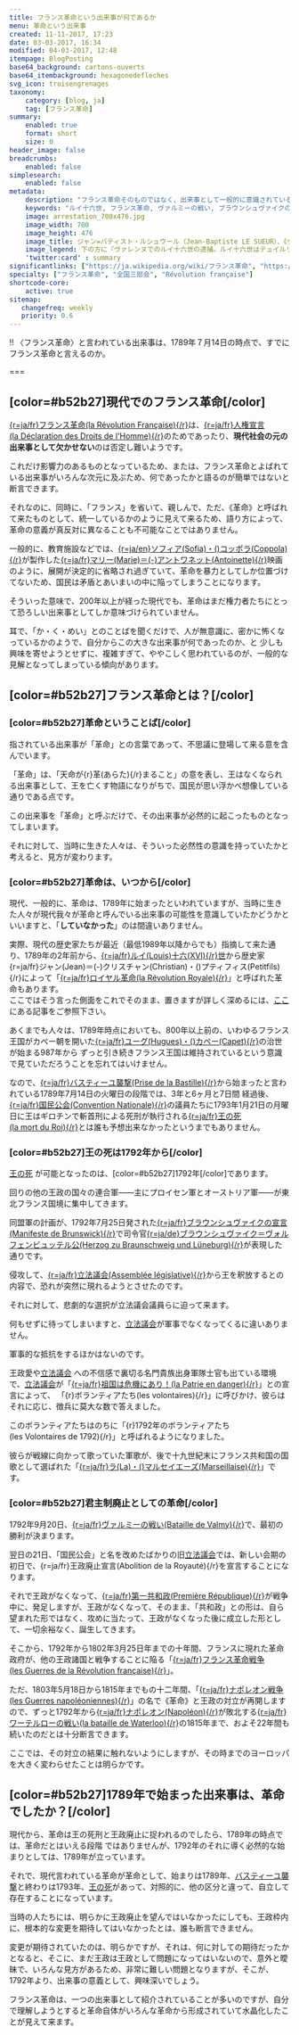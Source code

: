 ```yaml
---
title: フランス革命という出来事が何であるか
menu: 革命という出来事
created: 11-11-2017, 17:23
date: 03-03-2017, 16:34
modified: 04-03-2017, 12:48
itempage: BlogPosting
base64_background: cartons-ouverts
base64_itembackground: hexagonedefleches
svg_icon: troisengrenages
taxonomy:
    category: [blog, ja]
    tag: [フランス革命]
summary:
    enabled: true
    format: short
    size: 0
header_image: false
breadcrumbs:
    enabled: false
simplesearch:
    enabled: false
metadata:
    description: "フランス革命そのものではなく、出来事として一般的に意識されているフランス革命の分析から、まとまった形でわかりやすくフランス革命のいろんな革命（例えば、全国三部会、バスティーユ襲撃、ブラウンシュヴァイクの宣言、ヴァルミーの戦い）から形成されている意義が把握できるように紹介している。"
    keywords: "ルイ十六世, フランス革命, ヴァルミーの戦い, ブラウンシュヴァイクの宣言, フランス第一共和政, 恐怖政治, フランス革命戦争, ナポレオン戦争"
    image: arrestation_700x476.jpg
    image_width: 700
    image_height: 476
    image_title: ジャン=バティスト・ルシュウール（Jean-Baptiste LE SUEUR）、《ヴァレンヌでのルイ十六世の逮捕》、ボール紙の上のグワッシュ
    image_legend: 下の方に『ヴァレンヌでのルイ十六世の逮捕。ルイ十六世はテュイルリー宮殿から1791年6月17日の夜の脱出した。王妃、子供たちの二人と妹と一緒に。国境の近くヴァレンヌに到着して、車の運転手が無理に馬たちを交換させようとした、自分のが複数の交換所を抜けたことで疲れ切っていて、約束と脅し、何もかも進出することに断行するにならず。交換する馬が用意してはいなかったので、旅館に停車しなければならなくなった。論争が様々な観客者たちを群がらせて、こんなに急いでどうしても進みたい格好と一般群衆の目にこんなに気を使って自分を隠そうとしている旅人たちは誰であるかを明かすことになった。市長が来て、王だと見分けたので、彼を通らせて上げられないと言って置いた。一魅力的な約束や念願や王妃と彼の家族の涙でも何もかも融通の利かない市長を当たることはなかったの。王は逮捕されて、25日にパリに戻させられた。』とと書いてあります。
    'twitter:card' : summary
significantlinks: ["https://ja.wikipedia.org/wiki/フランス革命", "https://ja.wikipedia.org/wiki/人間と市民の権利の宣言", "https://ja.wikipedia.org/wiki/ユーグ・カペー", "https://ja.wikipedia.org/wiki/立法議会", "https://ja.wikipedia.org/wiki/ヴァルミーの戦い", "https://ja.wikipedia.org/wiki/ブラウンシュヴァイクの宣言", "https://ja.wikipedia.org/wiki/フランス革命戦争", "https://ja.wikipedia.org/wiki/ナポレオン戦争", "https://ja.wikipedia.org/wiki/ナポレオン", "https://ja.wikipedia.org/wiki/ルイ十六世", "https://ja.wikipedia.org/wiki/全国三部会", "https://francois-vidit/blog/ja/la-marseillaise", "https://ja.wikipedia.org/wiki/ワーテルローの戦い", "https://ja.wikipedia.org/wiki/ソフィア・コッポラ", "https://ja.wikipedia.org/wiki/マリー・アントワネット_(映画)", "https://ja.wikipedia.org/wiki/ヴェルサイユ宮殿", "https://ja.wikipedia.org/wiki/恐怖政治", "https://ja.wikipedia.org/wiki/国民公会", "https://ja.wikipedia.org/wiki/フランス第一共和政"]
specialty: ["フランス革命", "全国三部会", "Révolution française"]
shortcode-core:
    active: true
sitemap:
   changefreq: weekly
   priority: 0.6
---
```

!! 〈フランス革命〉と言われている出来事は、1789年７月14日の時点で、すでにフランス革命と言えるのか。  

===

## [color=#b52b27]現代でのフランス革命[/color]

[{r=ja/fr}フランス革命(la&#160;Révolution&#160;Française){/r}][1]は、[{r=ja/fr}人権宣言(la&#160;Déclaration&#160;des&#160;Droits&#160;de&#160;l&#39;Homme){/r}][2]のためであったり、<b>現代社会の元の出来事として欠かせない</b>のは否定し難いようです。  

これだけ影響力のあるものとなっているため、または、フランス革命とよばれている出来事がいろんな次元に及ぶため、何であったかと語るのが簡単ではないと断言できます。  

それなのに、同時に、「フランス」を省いて、親しんで、ただ、《革命》と呼ばれて来たものとして、統一しているかのように見えて来るため、語り方によって、革命の意義が真反対に異なることも不可能なことではありません。  

一般的に、教育施設などでは、[{r=ja/en}ソフィア(Sofia)・()コッポラ(Coppola){/r}][30]が製作した[{r=ja/fr}マリー(Marie)＝(-)アントワネット(Antoinette){/r}](https://ja.wikipedia.org/wiki/マリー・アントワネット_(映画) "https://ja.wikipedia.org/wiki/マリー・アントワネット_(映画)")映画のように、展開が決定的に省略され過ぎていて、革命を暴力としてしか位置づけてないため、国民は矛盾とあいまいの中に陥ってしまうことになります。  

そういった意味で、200年以上が経った現代でも、革命はまだ権力者たちにとって恐ろしい出来事としてしか意味づけられていません。  

耳で、「か・く・めい」とのことばを聞くだけで、人が無意識に、密かに怖くなっているかのようで、自分からこの大きな出来事が何であったのか、と 少しも興味を寄せようとせずに、複雑すぎて、ややこしく思われているのが、一般的な見解となってしまっている傾向があります。  

## [color=#b52b27]フランス革命とは？[/color] 

### [color=#b52b27]革命ということば[/color]

指されている出来事が「革命」との言葉であって、不思議に登場して来る意を含んでいます。    

「革命」は、「天命が{r}革(あらた){/r}まること」の意を表し、王はなくなられる出来事として、王を亡くす物語になりがちで、国民が思い浮かべ想像している通りである点です。  

この出来事を「革命」と呼ぶだけで、その出来事が必然的に起こったものとなってしまいます。  

それに対して、当時に生きた人々は、そういった必然性の意識を持っていたかと考えると、見方が変わります。  

### [color=#b52b27]革命は、いつから[/color]

現代、一般的に、革命は、1789年に始まったといわれていますが、当時に生きた人々が現代我々が革命と呼んでいる出来事の可能性を意識していたかどうかといいますと、「<b>していなかった</b>」のは間違いありません。　　

実際、現代の歴史家たちが最近（最低1989年以降からでも）指摘して来た通り、1789年の2年前から、[{r=ja/fr}ルイ(Louis)十六(XVI){/r}世][10]から歴史家{r=ja/fr}ジャン(Jean)＝(-)クリスチャン(Christian)・()プティフィス(Petitfils){/r}によって「[{r=ja/fr}ロイヤル革命(la&#160;Révolution&#160;Royale){/r}][40]」と呼ばれた革命もあります。  
ここではそう言った側面をこれでそのまま、置きますが詳しく深めるには、[ここ][40]にある記事をご参照下さい。

あくまでも人々は、1789年時点においても、800年以上前の、いわゆるフランス王国がカペー朝を開いた[{r=ja/fr}ユーグ(Hugues)・()カペー(Capet){/r}][3]の治世が始まる987年から
ずっと引き続きフランス王国は維持されているという意識で見ていただろうことを忘れてはいけません。

なので、[{r=ja/fr}バスティーユ襲撃(Prise&#160;de&#160;la&#160;Bastille){/r}][36]から始まったと言われている1789年7月14日の火曜日の段階では、3年と6ヶ月と7日間 経過後、[{r=ja/fr}国民公会(Convention&#160;Nationale){/r}][34]の議員たちに1793年1月21日の月曜日に王はギロチンで斬首刑による死刑が執行される[{r=ja/fr}王の死(la&#160;mort&#160;du&#160;Roi){/r}][39]とは誰も予想出来なかったというまでもありません。  

### [color=#b52b27]王の死は1792年から[/color]

[王の死][39] が可能となったのは、[color=#b52b27]1792年[/color]であります。  

回りの他の王政の国々の連合軍――主にプロイセン軍とオーストリア軍――が東北フランス国境に集中してきます。  

同盟軍の計画が、1792年7月25日発された[{r=ja/fr}ブラウンシュヴァイクの宣言(Manifeste&#160;de&#160;Brunswick){/r}][6]で司令官[{r=ja/de}ブラウンシュヴァイク＝ヴォルフェンビュッテル公(Herzog&#160;zu&#160;Braunschweig&#160;und&#160;Lüneburg){/r}](https://ja.wikipedia.org/wiki/カール・ヴィルヘルム・フェルディナント_(ブラウンシュヴァイク＝ヴォルフェンビュッテル公) "https://ja.wikipedia.org/wiki/ブラウンシュヴァイク公")が表現した通りです。  

侵攻して、[{r=ja/fr}立法議会(Assemblée&#160;législative){/r}][4]から王を釈放するとの内容で、恐れが突然に現れるようとさせたのです。  

それに対して、悲劇的な選択が立法議会議員らに迫って来ます。  

何もせずに待ってしまいますと、[立法議会][4]が軍事でなくなってくるに違いありません。  

軍事的な抵抗をするほかはないのです。  

王政愛や[立法議会][4] への不信感で裏切る名門貴族出身軍隊士官も出ている環境で、[立法議会][4]が「[{r=ja/fr}祖国は危機にあり！(la&#160;Patrie&#160;en&#160;danger){/r}][38]」との宣言によって、 「{r}ボランティアたち(les&#160;volontaires){/r}」に呼びかけ、彼らはそれに応じ、徴兵に莫大な数で答えました。  

このボランティアたちはのちに「{r}1792年のボランティアたち(les&#160;Volontaires&#160;de&#160;1792){/r}」と呼ばれるようになりました。  

彼らが戦線に向かって歌っていた軍歌が、後で十九世紀末にフランス共和国の国歌として選ばれた「[{r=ja/fr}ラ(La)・()マルセイエーズ(Marseillaise){/r}][28]」です。

### [color=#b52b27]君主制廃止としての革命[/color]

1792年9月20日、[{r=ja/fr}ヴァルミーの戦い(Bataille&#160;de&#160;Valmy){/r}][5]で、最初の勝利が決まります。  

翌日の21日、「国民公会」と名を改めたばかりの旧[立法議会][4]では、新しい会期の初日で、{r=ja/fr}王政廃止宣言(Abolition&#160;de&#160;la&#160;Royauté){/r}を宣言することになります。  

それで王政がなくなって、[{r=ja/fr}第一共和政(Première&#160;République){/r}][35]が戦争中に、発足しますが、王政がなくなって、そのまま、「共和政」との形は、自ら望まれた形ではなく、攻めに当たって、王政がなくなった後に成立した形として、一切余裕なく、誕生してきます。    

そこから、1792年から1802年3月25日年までの十年間、フランスに現れた革命政府が、他の王政諸国と戦争することに陥る「[{r=ja/fr}フランス革命戦争(les&#160;Guerres&#160;de&#160;la&#160;Révolution&#160;française){/r}][7]」。

ただ、1803年5月18日から1815年までもの十二年間、「[{r=ja/fr}ナポレオン戦争(les&#160;Guerres&#160;napoléoniennes){/r}][8]」の名で《革命》と王政の対立が再開しますので、ずっと1792年から[{r=ja/fr}ナポレオン(Napoléon){/r}][9]が敗北する[{r=ja/fr}ワーテルローの戦い(la&#160;bataille&#160;de&#160;Waterloo){/r}][29]の1815年まで、およそ22年間も続いたのだとは十分断言できます。  

ここでは、その対立の結果に触れないようにしますが、その時までのヨーロッパを大きく変わらせたことは明らかです。

## [color=#b52b27]1789年で始まった出来事は、革命でしたか？[/color]

現代から、革命は王の死刑と王政廃止に捉われるのでしたら、1789年の時点では、革命だとはいえる段階
ではありませんが、1792年のそれに導く必然的な始まりとしては、1789年が立っています。

それで、現代言われている革命が革命として、始まりは1789年、[バスティーユ襲撃][36]と終わりは1793年、[王の死][39]があって、対照的に、他の区分と違って、自立して存在することになっています。  

当時の人たちには、明らかに王政廃止を望んではいなかったにしても、王政枠内に、根本的な変更を期待してはいなかったとは、誰も断言できません。

変更が期待されていたのは、明らかですが、それは、何に対しての期待だったかとなると、そこに、まだ王政は王政として問題になってはいないので、意外と曖昧で、いろんな見方があるため、非常に難しい問題となりますが、そこが、1792年より、出来事の意義として、興味深いでしょう。

フランス革命は、一つの出来事として紹介されていることが多いのですが、自分で理解しようとすると革命自体がいろんな革命から形成されていて水晶化したことが見えて来ます。

[1]: https://ja.wikipedia.org/wiki/フランス革命 "https://ja.wikipedia.org/wiki/フランス革命"
[2]: https://ja.wikipedia.org/wiki/人間と市民の権利の宣言 "https://ja.wikipedia.org/wiki/人間と市民の権利の宣言"
[3]: https://ja.wikipedia.org/wiki/ユーグ・カペー "https://ja.wikipedia.org/wiki/ユーグ・カペー"
[4]: https://ja.wikipedia.org/wiki/立法議会 "https://ja.wikipedia.org/wiki/立法議会"
[5]: https://ja.wikipedia.org/wiki/ヴァルミーの戦い "https://ja.wikipedia.org/wiki/ヴァルミーの戦い"
[6]: https://ja.wikipedia.org/wiki/ブラウンシュヴァイクの宣言 "https://ja.wikipedia.org/wiki/ブラウンシュヴァイクの宣言"
[7]: https://ja.wikipedia.org/wiki/フランス革命戦争 "https://ja.wikipedia.org/wiki/フランス革命戦争"
[8]: https://ja.wikipedia.org/wiki/ナポレオン戦争 "https://ja.wikipedia.org/wiki/ナポレオン戦争"
[9]: https://ja.wikipedia.org/wiki/ナポレオン "https://ja.wikipedia.org/wiki/ナポレオン"
[10]: https://ja.wikipedia.org/wiki/ルイ十六世 "https://ja.wikipedia.org/wiki/ルイ十六世"
[28]: https://francois-vidit/blog/ja/la-marseillaise "https://francois-vidit/blog/ja/la-marseillaise"
[29]: https://ja.wikipedia.org/wiki/ワーテルローの戦い "https://ja.wikipedia.org/wiki/ワーテルローの戦い"
[30]: https://ja.wikipedia.org/wiki/ソフィア・コッポラ "https://ja.wikipedia.org/wiki/ソフィア・コッポラ"
[32]: https://ja.wikipedia.org/wiki/ヴェルサイユ宮殿 "https://ja.wikipedia.org/wiki/ヴェルサイユ宮殿"
[33]: https://ja.wikipedia.org/wiki/恐怖政治 "https://ja.wikipedia.org/wiki/恐怖政治"
[34]: https://ja.wikipedia.org/wiki/国民公会 "https://ja.wikipedia.org/wiki/国民公会"
[35]: https://ja.wikipedia.org/wiki/フランス第一共和政 "https://ja.wikipedia.org/wiki/フランス第一共和政"
[36]: https://ja.wikipedia.org/wiki/バスティーユ襲撃 "https://ja.wikipedia.org/wiki/バスティーユ襲撃"
[38]: https://ja.wikipedia.org/wiki/フランス革命戦争#.E7.A5.96.E5.9B.BD.E3.81.AF.E5.8D.B1.E6.A9.9F.E3.81.AB.E3.81.82.E3.82.8A.21 "https://ja.wikipedia.org/wiki/フランス革命戦争#祖国は危機にあり!"
[39]: https://ja.wikipedia.org/wiki/ルイ16世_(フランス王)#.E5.9B.BD.E7.8E.8B.E8.A3.81.E5.88.A4.E3.81.8B.E3.82.89.E5.88.91.E6.AD.BB.E3.81.B8 "https://ja.wikipedia.org/wiki/ルイ16世_(フランス王)#国王裁判から刑死へ"  
[40]: https://francois-vidit.com/blog/ja/roiyarukakumei "https://francois-vidit.com/blog/ja/roiyarukakumei"
